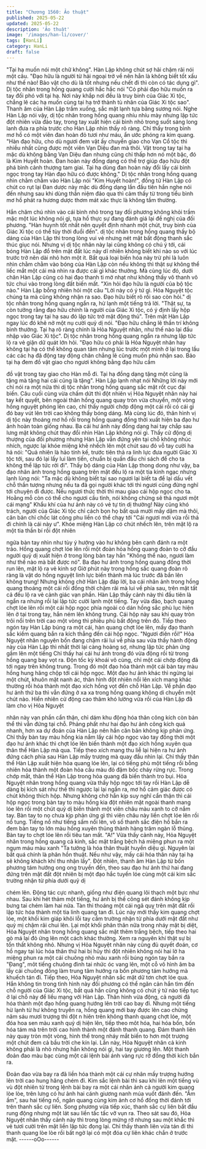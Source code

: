 ```yaml
---
title: "Chương 1560: Ảo thuật"
published: 2025-05-22
updated: 2025-05-22
description: 'Ảo thuật'
image: '/images/han-li/cover/'
tags: [HanLi]
category: HanLi
draft: false
---
```


"Tại hạ muốn nói một chữ không". Hàn Lập không chút sợ hãi
chậm rãi nói một câu.
"Đạo hữu là người từ hải ngoại trở về nên hẳn là không biết tốt
xấu như thế nào! Bảo vật cho dù là tốt nhưng nếu chết đi thì còn
có tác dụng gì". Dị tộc nhân trong hồng quang cười hắc hắc nói
"Có phải đạo hữu muốn ra tay đối phó với tại hạ. Nơi này khắp nơi
đều là truy binh của Giác Xi tộc, chẳng lẽ các hạ muốn cùng tại hạ
trở thành tù nhân của Giác Xi tộc sao". Thanh âm của Hàn Lập
trầm xuống, sắc mặt lạnh tựa băng sương nói.
Nghe Hàn Lập nói vậy, dị tộc nhân trong hồng quang nhíu nhíu
mày nhưng lập tức đột nhiên vừa đảo tay, trong tay xuất hiện cái
bình nhỏ trong suốt sáng long lanh đưa ra phía trước cho Hàn
Lập nhìn thấy rõ ràng.
Chỉ thấy trong bình mơ hồ có một viên đan hoàn đỏ tươi như
máu, ẩn ước phóng ra kim quang. "Hàn đạo hữu, cho dù ngươi
đem vật ấy chuyển giao cho Vạn Cổ tộc thì nhiều nhất cũng được
một viên Vạn Diệu đan mà thôi. Vật trong tay tại hạ mặc dù không
bằng Vạn Diệu đan nhưng cũng chỉ thấp hơn nó một bậc, đó là
Kim Huyết hoàn. Đan hoàn này đồng dạng có thể trợ giúp đạo
hữu đột phá bình cảnh thượng tam giai. Tại hạ dùng đan hoàn
này đổi lấy cái bình ngọc trong tay Hàn đạo hữu có được không."
Dị tộc nhân trong hồng quang nhìn chằm chằm vào Hàn Lập nói
"Kim Huyết hoàn!", đồng tử Hàn Lập có chút co rụt lại
Đan dược này mặc dù đồng dạng lần đầu tiên hắn nghe nói đến
nhưng sau khi dùng thần niệm đảo qua thì cảm thấy từ trong tiểu
bình mơ hồ phát ra hương dược thơm mát xác thực là không tầm
thường.

Hắn chăm chú nhìn vào cái bình nhỏ trong tay đối phương không
khỏi trầm mặc một lúc không nói gì, tựa hồ thực sự đang đánh giá
lại đề nghị của đối phương.
"Hàn huynh tốt nhất nên quyết định nhanh một chút, truy binh của
Giác Xi tộc có thể tùy thời đuổi đến". dị tộc nhân trong hồng
quang thấy bộ dáng của Hàn Lập thì trong lòng vui vẻ nhưng nét
mặt bất động thanh sắc thúc giục nói. Nhưng vị dị tộc nhân này lại
cũng không có chú ý tới, cái bóng Hàn Lập đổ trên mặt đất lúc
này dĩ nhiên không biết khi nào so với lúc trước trở nên dài nhỏ
hơn một ít. Bất quá loại biến hóa này trừ phi là luôn nhìn chằm
chằm vào bóng của Hàn Lập còn nếu không thì thật sự không thể
liếc mắt một cái mà nhìn ra được cái gì khác thường.
Mà cùng lúc đó, dưới chân Hàn Lập cũng có hai đạo thanh ti mờ
nhạt như không thấy vô thanh vô tức chui vào trong lòng đất biến
mất.
"Xin hỏi đạo hữu là người của bộ tộc nào." Hàn Lập bỗng nhiên
hỏi một câu
"Lời này có ý tứ gì. Hỏa Nguyệt tộc chúng ta mà cũng không nhận
ra sao. Đạo hữu biết rõ rồi sao còn hỏi." dị tộc nhân trong hồng
quang ngẩn ra, hừ lạnh một tiếng trả lời.
"Thật sự, ta còn tưởng rằng đạo hữu chính là người của Giác Xi
tộc, có ý định lấy hộp ngọc trong tay tại hạ sau đó lập tức trở mặt
động thủ". Trên mặt Hàn Lập ngay lúc đó khẽ nở một nụ cười quỷ
dị nói.
"Đạo hữu chẳng lẽ thần trí không bình thường. Tại hạ rõ ràng
chính là Hỏa Nguyệt nhân, như thế nào lại đầu nhập vào Giác Xi
tộc". Dị tộc nhân trong hồng quang ngẩn ra nhưng lập tức lộ ra vẻ
giận dữ quát lớn hỏi.
"Đạo hữu có phải là Hỏa Nguyệt nhân hay không tại hạ có thể
không quan tâm nhưng lúc trước một mình ở lại trong lầu các các
hạ đã động tay động chân chẳng lẽ cũng muốn phủ nhận sao.
Bảo tại hạ đem đồ vật giao cho ngươi không bằng đạo hữu cầm

đồ vật trong tay giao cho Hàn mỗ đi. Tại hạ đồng dạng tặng một
cũng là tặng mà tặng hai cái cũng là tặng". Hàn Lập lạnh nhạt nói
Những lời này mới chỉ nói ra một nửa thì dị tộc nhân trong hồng
quang sắc mặt rốt cục đại biến. Câu cuối cùng vừa chấm dứt thì
đột nhiên vị Hỏa Nguyệt nhân này hai tay kết quyết, bên ngoài
thân hồng quang quay tròn vừa chuyển, một vòng hồng nguyệt
phóng lên cao, chỉ thấy người chớp động một cái rồi có cái gì đó
bay vút lên trời cao không thấy bóng dáng.
Mà cùng lúc đó, thân hình vị dị tộc này thoáng mơ hồ rồi trong
hồng quang đồng thời xuất hiện ba đạo hư ảnh hoàn toàn giống
nhau. Ba cái hư ảnh này đồng dạng hai tay chắp sau lưng mặt
không chút thay đổi nhìn Hàn Lập không nói gì. Thấy cử động dị
thượng của đối phương nhưng Hàn Lập vẫn đứng yên tại chỗ
không nhúc nhích, ngược lại khóe miệng khẽ nhếch lên một chút
sau đó vỗ tay cười ha hả nói:
"Quả nhiên là hảo tính kế, trước tiên thả ra linh lực đưa người
Giác Xi tộc tới, sau đó lại lấy lui làm tiến, chuẩn bị quấn đấu chi
sách để cho ta không thể lập tức rời đi".
Thấy bộ dáng của Hàn Lập thong dong như vậy, ba đạo nhân ảnh
trong hồng quang trên mặt đều lộ ra một tia kinh ngạc nhưng lạnh
lùng nói:
"Ta mặc dù không biết tại sao ngươi lại biết ta để lại dấu vết chỗ
thần tượng nhưng nếu ta đã gọi người khác tới thì ngươi cũng
đừng nghĩ tới chuyện đi được. Nếu ngươi thức thời thì mau giao
cái hộp ngọc cho ta. Hoằng mỗ còn có thể cho ngươi cầu tình, nói
không chừng sẽ thả ngươi một cái mạng"
Khẩu khí của hư ảnh này có vẻ tự tin dị thường!
Này cũng khó trách, người của Giác Xi tộc chỉ cách bọn họ bất
quá mười mấy dặm mà thôi, căn bản chỉ chốc lát công phu liền có
thể chạy tới
"Cái ngươi mới vừa rồi thả đi chính là cái này ư". Khóe miệng Hàn
Lập có chút nhếch lên, trên mặt lộ ra một tia thần bí rồi đột nhiên

ngửa bàn tay nhìn như tùy ý hướng vào hư không bên cạnh đánh
ra một trảo.
Hồng quang chợt lóe lên rồi một đoàn hỏa hồng quang đoàn to cỡ
đầu người quỷ dị xuất hiện ở trong lòng bàn tay hắn
"Không thể nào, ngươi làm như thế nào mà bắt được nó". Ba đạo
hư ảnh trong hồng quang đồng thời run lên, mặt lộ ra vẻ kinh sợ
Giờ phút này trong hồng sắc quang đoàn rõ ràng là vật do hồng
nguyệt linh lực biến thành mà lúc trước đã bắn lên không trung!
Nhưng không chờ Hàn Lập đáp lời, ba cái nhân ảnh trong hồng
quang thoáng một cái rồi đồng thời chậm rãi mà lui về phía sau,
trên mặt tất cả đều lộ ra vẻ cảnh giác vạn phần.
Hàn Lập thấy cảnh này thì đầu tiên là ngẩn ra nhưng rồi lại lập
tức cười lạnh một tiếng. Tay vừa đảo, bạch quang chợt lóe lên rồi
một cái hộp ngọc phía ngoài có dán hồng sắc phù lục hiện lên ở
tại trong tay, hắn ném lên không trung. Cái hộp này sau khi quay
tròn trôi nổi trên trời cao một vòng thì phiêu phù bất động trên đó.
Tiếp theo ngón tay Hàn Lập búng ra một cái, hàn quang chợt lóe
lên, mấy đạo thanh sắc kiếm quang bắn ra kích thẳng đến cái hộp
ngọc.
"Ngươi điên rồi!" Hỏa Nguyệt nhân nguyên bổn đang chậm rãi lui
về phía sau vừa thấy hành động này của Hàn Lập thì nhất thời lại
càng hoảng sợ, nhưng lập tức phản ứng gầm lên một tiếng
Chỉ thấy hai cái hư ảnh trong đó vừa động rồi từ trong hồng
quang bay vọt ra. Độn tốc kỳ khoái vô cùng, chỉ một cái chớp
động đã tới ngay trên không trung. Trong đó một đạo hóa thành
một cái bàn tay màu hồng hung hăng chộp tới cái hộp ngọc.
Một đạo hư ảnh khác thì ngừng lại một chút, khuôn mặt nanh ác,
thân hình đột nhiên nổi lên xích mang khác thường rồi hóa thành
một đạo xích hồng vọt đến chỗ Hàn Lập.
Về phần đạo hư ảnh thứ ba thì vẫn đứng ở xa xa trong hồng
quang không di chuyển một chút nào. Hiển nhiên cử động cao
thâm khó lường vừa rồi của Hàn Lập đã làm cho vị Hỏa Nguyệt

nhân này vạn phần cẩn thận, chỉ dám khu động hóa thân công
kích còn bản thể thì vẫn đứng tại chỗ.
Phảng phất như hai đạo hư ảnh công kích quá nhanh, hơn xa dự
đoán của Hàn Lập nên hắn căn bản không kịp phản ứng. Chỉ thấy
bàn tay màu hồng kia nắm lấy cái hộp ngọc vào tay đồng thời một
đạo hư ảnh khác thì chợt lóe lên biến thành một đạo xích hồng
xuyên qua thân thể Hàn Lập mà qua.
Tiếp theo xích mang thu liễ lại hiện ra hư ảnh đứng cách phía sau
Hàn Lập mấy trượng mà quay đầu nhìn lại. Chỉ thấy thân thể Hàn
Lập xuất hiện hỏa quang lóe lên, lại có tiếng phù một tiếng rồi
bỗng nhiên hóa thành một đoàn hỏa cầu màu đỏ đậm bốc cháy
rừng rực.
Trong chớp mắt, thân thể Hàn Lập trong hỏa quang đã biến thành
tro bụi.
Hỏa Nguyệt nhân trong hồng quang vừa thấy hộp ngọc tới tay rồi
Hàn Lập dễ dàng bị kích sát như thế thì ngược lại lại ngẩn ra, mơ
hồ cảm giác được có chút không thích hộp. Nhưng không chờ
hắn kịp suy nghĩ cẩn thận thì cái hộp ngọc trong bàn tay to màu
hồng kia đột nhiên mặt ngoài thanh mang lóe lên rồi một chút quỷ
dị biến thành một viên châu màu xanh to cỡ nắm tay.
Bàn tay to nọ chưa kịp phản ứng gì thì viên châu này liền chợt lóe
lên rồi nổ tung. Tiếng nổ như tiếng sấm nổi lên, vô số thanh sắc
điện hồ bắn ra đem bàn tay to lớn màu hồng xuyên thủng thành
hàng trăm ngàn lỗ thủng. Bàn tay to chợt lóe lên rồi tiêu tan mất.
"A!" Vừa thấy cảnh này, Hỏa Nguyệt nhân trong hồng quang cả
kinh, sắc mặt trắng bệch há miệng phun ra một ngụm máu màu
xanh
"Ta tưởng là hóa thân thuật huyền diệu gì. Nguyên lai bất quá
chính là phân hồn thuật. Nếu như vậy, mấy cái hóa thân này tại
hạ sẽ không khách khí thu nhận lấy". Đột nhiên, thanh âm Hàn
Lập từ bốn phương tám hướng ong ong truyền đến, theo sau đạo
hư ảnh thứ hai đang đứng trên mặt đất đột nhiên bị một đạo hắc
tuyến lóe cùng một cái kim sắc trường nhận từ phía dưới quỷ dị

chém lên. Động tác cực nhanh, giống như điện quang lôi thạch
một bực như nhau.
Sau khi hét thảm một tiếng, hư ảnh bị thế công sét đánh không
kịp bưng tai chém làm hai nửa. Tàn thi thoáng một cái ngã quỵ
trên mặt đất rồi lập tức hóa thành một tia linh quang tan đi. Lúc
này mới thấy kim quang chợt lóe, một khối kim giáp khôi lỗi tay
cầm trường nhận từ phía dưới mặt đất như quỷ mị chậm rãi chui
lên.
Lại một khối phân thân nữa trong nháy mặt bị diệt, Hỏa Nguyệt
nhân trong hồng quang sắc mặt thêm trắng bệch, tiếp theo hai gò
má lại đỏ ửng lên một cách khác thường. Xem ra nguyên khí thật
sự bị tổn thất không nhỏ.
Nhưng vị Hỏa Nguyệt nhân này cũng đủ quyết đoán, cơ hồ ngay
tại lúc hóa thân thứ hai bị hủy thì đột nhiên không nói hai lờ ha
miệng phun ra một cái chuông nhỏ màu xanh rồi búng ngón tay
bắn ra
"Đang", môt tiếng chuông đinh tai nhức óc vang lên, một cỗ vô
hình âm ba lấy cái chuông đồng làm trung tâm hướng ra bốn
phương tám hướng mà khuếch tán đi. Tiếp theo, Hỏa Nguyệt
nhân sắc mặt dữ tơn chợt lóe qua. Hắn không tin trong tình hình
này đối phương có thể ngăn cản hắn tìm đến chỗ người của Giác
Xi tộc, bất quá hắn cũng không có chút ý tứ nào tiếp tục ở lại chỗ
này để liều mạng với Hàn Lập. Thân hình vừa động, cả người đã
hóa thành một đạo hồng quang hướng lên trời cao bay đi.
Nhưng một tiếng hừ lạnh từ hư không truyền ra, hồng quang mới
bay được lên cao chừng năm sáu mươi trượng thì đột n hiên trên
không thanh quang chợt lóe, một đóa hoa sen màu xanh quỷ dị
hiện lên, tiếp theo môt hóa, hai hóa bốn, bốn hóa tám mà trên trời
cao hình thành một đánh thanh quang. Đám thanh liên này quay
tròn một vòng, hình thể trong nháy mắt biến to hơn một trượng
một chút đem cả bầu trời che kín lại.
Lần này, Hỏa Nguyệt nhân cả kinh không phải là nhỏ nhưng hắn
không nói gì, hai tay giương lên. Một thanh đoản đao màu bạc
cùng một cái lệnh bài ánh vàng rực rỡ đồng thời kích bắn ra.

Đoản đao vừa bay ra đã liền hóa thành một cái cự nhân mấy
trượng hướng lên trời cao hung hăng chém đi.
Kim sắc lệnh bài thì sau khi lên một tiếng vù vù đột nhiên từ trong
lệnh bài bay ra một cái nhân ảnh cả người kim quang lòe lòe, trên
lưng có hư ảnh hai cánh giương nanh múa vuốt đánh đến.
"Ầm ầm", sau hai tiếng nổ, ngân quang cùng kim ảnh cơ hồ đồng
thời đánh tới trên thanh sắc cự liên. Song phương vừa tiếp xúc,
thanh sắc cự liên bắt đầu rung động nhưng một lát sau liền tấc
tấc vỡ vụn ra.
Theo sát sau đó, Hỏa Nguyệt nhân thấy cảnh này thì trong lòng
mừng rỡ nhưng sau một khắc thì vẻ tươi cười trên mặt liền lập
tức đọng lại. Chỉ thấy thanh liên vừa tán đi thì thanh quang lòe lòe
rồi bất ngờ lại có một đóa cự liên khác chắn ở trước mặt.
------oOo------
